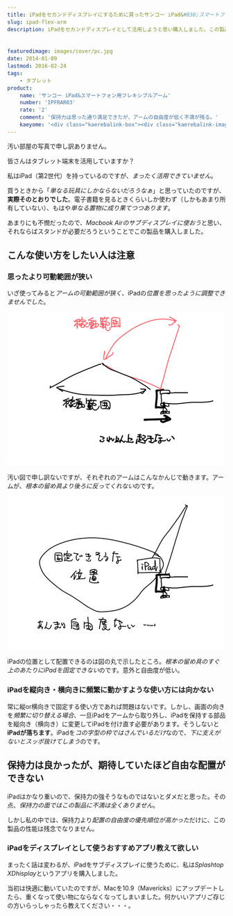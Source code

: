 ```yaml
---
title: iPadをセカンドディスプレイにするために買ったサンコー iPad&#038;スマートフォン用フレキシブルアームをレビュー
slug: ipad-flex-arm
description: iPadをセカンドディスプレイとして活用しようと思い購入しました。この製品は保持力はしっかりしているのですが、可動範囲の制約が思ったより多く、思い通りの位置にiPadを固定するには至りませんでした。設置場所も選ぶのが難点です。


featuredimage: images/cover/pc.jpg
date: 2014-01-09
lastmod: 2016-02-24
tags: 
    - タブレット
product:
    name: 'サンコー iPad&スマートフォン用フレキシブルアーム'
    number: 'IPFRAR03'
    rate: '2'
    comment: '保持力は思った通り満足できたが、アームの自由度が低く不満が残る。'
    kaeyome: '<div class="kaerebalink-box"><div class="kaerebalink-image"><a href="https://www.amazon.co.jp/exec/obidos/ASIN/B00D3F8RP4/illusionspace-22/ref=nosim/" rel="nofollow" target="_blank"><img src="https://ecx.images-amazon.com/images/I/41gU6UqTQEL._SL160_.jpg" style="border: none;" /></a></div><div class="kaerebalink-info"><div class="kaerebalink-name"><a href="https://www.amazon.co.jp/exec/obidos/ASIN/B00D3F8RP4/illusionspace-22/ref=nosim/" rel="nofollow" target="_blank">サンコ- iPad&スマートフォン用フレキシブルアーム IPFRAR03</a><div class="kaerebalink-powered-date">posted with <a href="https://kaereba.com" rel="nofollow" target="_blank">カエレバ</a></div></div><div class="kaerebalink-detail"> サンコー 2013-06-11    </div><div class="kaerebalink-link1"><div class="shoplinkamazon"><a href="https://www.amazon.co.jp/gp/search?keywords=IPFRAR03&__mk_ja_JP=%83J%83%5E%83J%83i&tag=illusionspace-22" rel="nofollow" target="_blank" title="アマゾン" >Amazonで購入</a></div><div class="shoplinkrakuten"><a href="https://hb.afl.rakuten.co.jp/hgc/0e95387f.f2aef20d.0e953880.25e412bd/?pc=http%3A%2F%2Fsearch.rakuten.co.jp%2Fsearch%2Fmall%2FIPFRAR03%2F-%2Ff.1-p.1-s.1-sf.0-st.A-v.2%3Fx%3D0%26scid%3Daf_ich_link_urltxt%26m%3Dhttp%3A%2F%2Fm.rakuten.co.jp%2F" rel="nofollow" target="_blank" title="楽天市場" >楽天市場で購入</a></div></div></div><div class="booklink-footer" style="clear: left"></div></div>'
---
```


汚い部屋の写真で申し訳ありません。

皆さんはタブレット端末を活用していますか？

私はiPad（第2世代）を持っているのですが、<em>まったく活用できていません</em>。

買うときから「<em>単なる玩具にしかならないだろうなぁ</em>」と思っていたのですが、<strong>実際そのとおりでした</strong>。電子書籍を見るときくらいしか使わず（しかもあまり所有していない）、もはや<em>単なる置物に成り果てつつあります</em>。

あまりにも不憫だったので、<em>Macbook Airのサブディスプレイに使おう</em>と思い、それならばスタンドが必要だろうということでこの製品を購入しました。


## こんな使い方をしたい人は注意



### 思ったより可動範囲が狭い


いざ使ってみると<em>アームの可動範囲が狭く</em>、iPadの<em>位置を思ったように調整できませんでした</em>。

![ipad用フレキシブルーアム解説2](855ce44453ee7eacbf9fe9e21d7f66d1.png)

汚い図で申し訳ないですが、それぞれのアームはこんなかんじで動きます。アームが、<em>根本の留め具より後ろに反ってくれない</em>のです。

![ipad用フレキシブルーアム解説1](36c70ffbe6ee5b495d03fb1437a21101.png)

iPadの位置として配置できるのは図の丸で示したところ。<em>根本の留め具のすぐ上のあたりにiPadを固定できない</em>のです。意外と自由度が低い。


### iPadを縦向き・横向きに頻繁に動かすような使い方には向かない


常に縦or横向きで固定する使い方であれば問題はないです。しかし、画面の向きを<em>頻繁に切り替える場合</em>、一旦iPadをアームから取り外し、iPadを保持する部品を縦向き（横向き）に変更してiPadを付け直す必要があります。そうしないと<strong>iPadが落ちます</strong>。iPadを<em>コの字型の枠ではさんでいるだけ</em>なので、<em>下に支えがないとスッポ抜けてしまう</em>のです。


## 保持力は良かったが、期待していたほど自由な配置ができない


iPadはかなり重いので、保持力の強そうなものではないとダメだと思った。その点、<em>保持力の面ではこの製品に不満は全くありません</em>。

しかし私の中では、保持力より<em>配置の自由度の優先順位が高かった</em>だけに、この製品の性能は残念でなりません。


### iPadをディスプレイとして使うおすすめアプリ教えて欲しい


まったく話は変わるが、iPadをサブディスプレイに使うために、私は<em>Splashtop XDhisplay</em>というアプリを購入しました。

当初は快適に動いていたのですが、Macを10.9（Mavericks）にアップデートしたら、重くなって使い物にならなくなってしまいました。何かいいアプリご存じの方いらっしゃったら教えてください・・・。


  